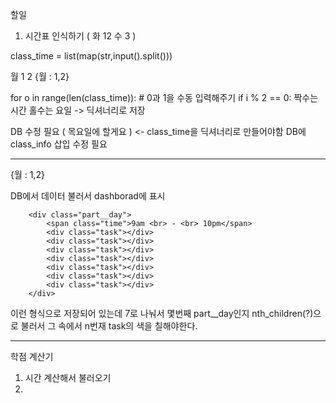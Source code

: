 할일

1. 시간표 인식하기 
( 화 12 수 3 )

class_time = list(map(str,input().split()))

월 1 2
{월 : 1,2}

for o in range(len(class_time)):
    # 0과 1을 수동 입력해주기
    if i % 2 == 0:
        짝수는 시간
        홀수는 요일
        -> 딕셔너리로 저장

DB 수정 필요 ( 목요일에 할게요 ) <- class_time을 딕셔너리로 만들어야함
DB에 class_info 삽입 수정 필요

---

{월 : 1,2}

DB에서 데이터 불러서 dashborad에 표시 


        <div class="part__day">
            <span class="time">9am <br> - <br> 10pm</span>
            <div class="task"></div>
            <div class="task"></div>
            <div class="task"></div>
            <div class="task"></div>
            <div class="task"></div>
            <div class="task"></div>
            <div class="task"></div>
        </div>


이런 형식으로 저장되어 있는데 7로 나눠서 몇번째 part__day인지 nth_children(?)으로 불러서
그 속에서 n번재 task의 색을 칠해야한다.


---


학점 계산기 
1. 시간 계산해서 불러오기 
2. 